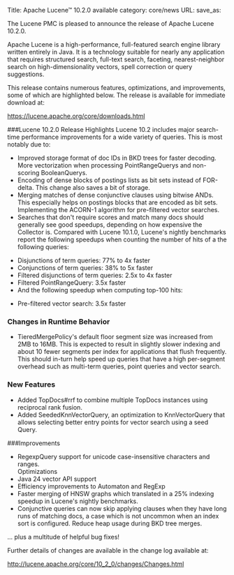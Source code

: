 Title: Apache Lucene™ 10.2.0 available
category: core/news
URL:
save_as:

The Lucene PMC is pleased to announce the release of Apache Lucene 10.2.0.

Apache Lucene is a high-performance, full-featured search engine library written entirely in Java. It is a technology suitable for nearly any application that requires structured search, full-text search, faceting, nearest-neighbor search on high-dimensionality vectors, spell correction or query suggestions.

This release contains numerous features, optimizations, and improvements, some of which are highlighted below. The release is available for immediate download at:

<https://lucene.apache.org/core/downloads.html>

###Lucene 10.2.0 Release Highlights
Lucene 10.2 includes major search-time performance improvements for a wide variety of queries. This is most notably due to:

* Improved storage format of doc IDs in BKD trees for faster decoding.
More vectorization when processing PointRangeQuerys and non-scoring BooleanQuerys.
* Encoding of dense blocks of postings lists as bit sets instead of FOR-delta. This change also saves a bit of storage.
* Merging matches of dense conjunctive clauses using bitwise ANDs. This especially helps on postings blocks that are encoded as bit sets.
Implementing the ACORN-1 algorithm for pre-filtered vector searches.
* Searches that don't require scores and match many docs should generally see good speedups, depending on how expensive the Collector is. Compared with Lucene 10.1.0, Lucene's nightly benchmarks report the following speedups when counting the number of hits of a the following queries:

- Disjunctions of term queries: 77% to 4x faster
- Conjunctions of term queries: 38% to 5x faster
- Filtered disjunctions of term queries: 2.5x to 4x faster
- Filtered PointRangeQuery: 3.5x faster
- And the following speedup when computing top-100 hits:

* Pre-filtered vector search: 3.5x faster

### Changes in Runtime Behavior
* TieredMergePolicy's default floor segment size was increased from 2MB to 16MB. This is expected to result in slightly slower indexing and about 10 fewer segments per index for applications that flush frequently. This should in-turn help speed up queries that have a high per-segment overhead such as multi-term queries, point queries and vector search.

### New Features
* Added TopDocs#rrf to combine multiple TopDocs instances using reciprocal rank fusion.
* Added SeededKnnVectorQuery, an optimization to KnnVectorQuery that allows selecting better entry points for vector search using a seed Query.

###Improvements
* RegexpQuery support for unicode case-insensitive characters and ranges.  
Optimizations
* Java 24 vector API support
* Efficiency improvements to Automaton and RegExp
* Faster merging of HNSW graphs which translated in a 25% indexing speedup in Lucene's nightly benchmarks.
* Conjunctive queries can now skip applying clauses when they have long runs of matching docs, a case which is not uncommon when an index sort is configured.
Reduce heap usage during BKD tree merges.

... plus a multitude of helpful bug fixes!

Further details of changes are available in the change log available at: 

<http://lucene.apache.org/core/10_2_0/changes/Changes.html> 
